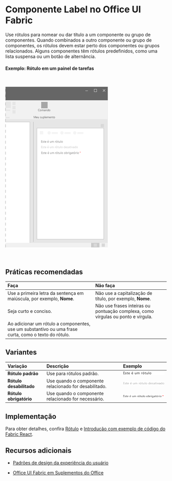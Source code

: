 # <a name="label-component-in-office-ui-fabric"></a>Componente Label no Office UI Fabric

Use rótulos para nomear ou dar título a um componente ou grupo de componentes. Quando combinados a outro componente ou grupo de componentes, os rótulos devem estar perto dos componentes ou grupos relacionados. Alguns componentes têm rótulos predefinidos, como uma lista suspensa ou um botão de alternância.
  
#### <a name="example-label-in-a-task-pane"></a>Exemplo: Rótulo em um painel de tarefas

<br/>

![Uma imagem mostrando o rótulo](../images/overview_withApp_label.png)

<br/>

## <a name="best-practices"></a>Práticas recomendadas

|**Faça**|**Não faça**|
|:------------|:--------------|
|Use a primeira letra da sentença em maiúscula, por exemplo, **Nome**.|Não use a capitalização de título, por exemplo, **Nome**.|
|Seja curto e conciso.|Não use frases inteiras ou pontuação complexa, como vírgulas ou ponto e vírgula.|
|Ao adicionar um rótulo a componentes, use um substantivo ou uma frase curta, como o texto do rótulo.| |

## <a name="variants"></a>Variantes

|**Variação**|**Descrição**|**Exemplo**|
|:------------|:--------------|:----------|
|**Rótulo padrão**|Use para rótulos padrão.|![Imagem do rótulo padrão](../images/label.png)<br/>|
|**Rótulo desabilitado**|Use quando o componente relacionado for desabilitado.|![Imagem do rótulo desabilitado](../images/labelDisabled.png)<br/>|
|**Rótulo obrigatório**|Use quando o componente relacionado for necessário.|![Imagem do rótulo obrigatório](../images/labelRequired.png)<br/>|

## <a name="implementation"></a>Implementação

Para obter detalhes, confira [Rótulo](https://dev.office.com/fabric#/components/label) e [Introdução com exemplo de código do Fabric React](https://github.com/OfficeDev/Word-Add-in-GettingStartedFabricReact).

## <a name="additional-resources"></a>Recursos adicionais

- [Padrões de design da experiência do usuário](https://github.com/OfficeDev/Office-Add-in-UX-Design-Patterns-Code)

- [Office UI Fabric em Suplementos do Office](office-ui-fabric.md)
